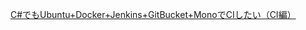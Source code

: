 [C#でもUbuntu+Docker+Jenkins+GitBucket+MonoでCIしたい（CI編）](https://jyuch.hatenablog.com/entry/2016/10/12/234300)
